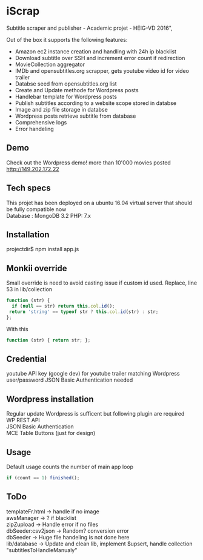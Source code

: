 # iScrap 

Subtitle scraper and publisher - Academic projet - HEIG-VD 2016",

Out of the box it supports the following features:

* Amazon ec2 instance creation and handling with 24h ip blacklist 
* Download subtitle over SSH and increment error count if redirection
* MovieCollection aggregator
* IMDb and opensubtitles.org scrapper, gets youtube video id for video trailer
* Databse seed from opensubtitles.org list
* Create and Update methode for Wordpress posts
* Handlebar template for Wordpress posts
* Publish subtitles according to a website scope stored in databse
* Image and zip file storage in databse
* Wordpress posts retrieve subtitle from database
* Comprehensive logs
* Error handeling

## Demo

Check out the Wordpress demo! more than 10'000 movies posted
http://149.202.172.22
## Tech specs

This projet has been deployed on a ubuntu 16.04 virtual server that should be fully compatible now
<br>Database : MongoDB 3.2 
PHP: 7.x

## Installation

projectdir$ npm install app.js

## Monkii override
Small override is need to avoid casting issue if custom id used.
Replace, line 53 in lib/collection
```javascript
function (str) {
  if (null == str) return this.col.id();
 return 'string' == typeof str ? this.col.id(str) : str;
};
```
With this
```javascript
function (str) { return str; };
```
## Credential
youtube API key (google dev) for youtube trailer matching
Wordpress user/password
JSON Basic Authentication needed

## Wordpress installation
Regular update Wordpress is sufficent but following plugin are required
<br>WP REST API
<br>JSON Basic Authentication
<br>MCE Table Buttons (just for design)
## Usage
Default usage counts the number of main app loop
```javascript
if (count == 1) finished();
```
## ToDo

templateFr.html -> handle if no image
<br>awsManager -> ? if blacklist
<br>zipZupload -> Handle error if no files 
<br>dbSeeder:csv2json -> Random? conversion error
<br>dbSeeder -> Huge file handeling is not done here
<br>lib/database -> Update and clean lib, implement $upsert, handle collection "subtitlesToHandleManualy"
